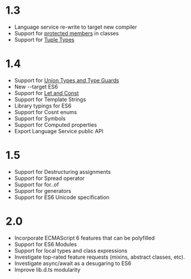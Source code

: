 # 1.3

* Language service re-write to target new compiler
* Support for [protected members](https://github.com/Microsoft/TypeScript/pull/688) in classes
* Support for [Tuple Types](https://github.com/Microsoft/TypeScript/pull/428)

# 1.4

* Support for [Union Types and Type Guards](https://github.com/Microsoft/TypeScript/pull/824)
* New --target ES6
* Support for [Let and Const](https://github.com/Microsoft/TypeScript/pull/904)
* Support for Template Strings
* Library typings for ES6 
* Support for Cosnt enums
* Support for Symbols
* Support for Computed properties
* Export Language Service public API

# 1.5
* Support for Destructuring assignments
* Support for Spread operator
* Support for for..of
* Support for generators
* Support for ES6 Unicode specification

# 2.0

* Incorporate ECMAScript 6 features that can be polyfilled
* Support for ES6 Modules
* Support for local types and class expressions
* Investigate top-rated feature requests (mixins, abstract classes, etc). 
* Investigate async/await as a desugaring to ES6
* Improve lib.d.ts modularity